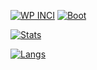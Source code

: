 [![WP INCI](https://github-readme-stats.vercel.app/api/pin/?username=xlthlx&show_owner=1&repo=wp-inci&theme=material-palenight)](https://github.com/anuraghazra/github-readme-stats)
[![Boot](https://github-readme-stats.vercel.app/api/pin/?username=xlthlx&show_owner=1&repo=boot&&theme=material-palenight)](https://github.com/anuraghazra/github-readme-stats)

[![Stats](https://github-readme-stats.vercel.app/api?username=xlthlx&show_icons=true&count_private=true&theme=material-palenight&custom_title=Stats&include_all_commits=1)](https://github.com/anuraghazra/github-readme-stats)

[![Langs](https://github-readme-stats.vercel.app/api/top-langs/?username=xlthlx&theme=material-palenight&layout=compact&custom_title=Languages)](https://github.com/anuraghazra/github-readme-stats)
